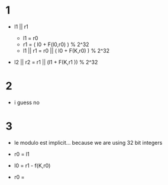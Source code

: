 # 1

- l1 || r1

  - l1 = r0
  - r1 = ( l0 + F(l0,r0) ) % 2^32
  - l1 || r1 = r0 || ( l0 + F(K,r0) ) % 2^32

- l2 || r2 = r1 || (l1 + F(K,r1 )) % 2^32

# 2

- i guess no

# 3

- le modulo est implicit... because we are using 32 bit integers
- r0 = l1
- l0 = r1 - f(K,r0)

- r0 =
